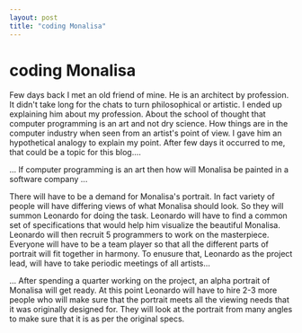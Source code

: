 ```yaml
---
layout: post
title: "coding Monalisa"
---
```

coding Monalisa
===
Few days back I met an old friend of mine. He is an architect by profession. It didn't take long for the chats to turn philosophical or artistic. I ended up explaining him about my profession. About the school of thought that computer programming is an art and not dry science. How things are in the computer industry when seen from an artist's point of view. I gave him an hypothetical analogy to explain my point. After few days it occurred to me, that could be a topic for this blog....  
  
... If computer programming is an art then how will Monalisa be painted in a software company ...  
  
There will have to be a demand for Monalisa's portrait. In fact variety of people will have differing views of what Monalisa should look. So they will summon Leonardo for doing the task. Leonardo will have to find a common set of specifications that would help him visualize the beautiful Monalisa. Leonardo will then recruit 5 programmers to work on the masterpiece. Everyone will have to be a team player so that all the different parts of portrait will fit together in harmony. To enusure that, Leonardo as the project lead, will have to take periodic meetings of all artists...  
  
... After spending a quarter working on the project, an alpha portrait of Monalisa will get ready. At this point Leonardo will have to hire 2-3 more people who will make sure that the portrait meets all the viewing needs that it was originally designed for. They will look at the portrait from many angles to make sure that it is as per the original specs.
